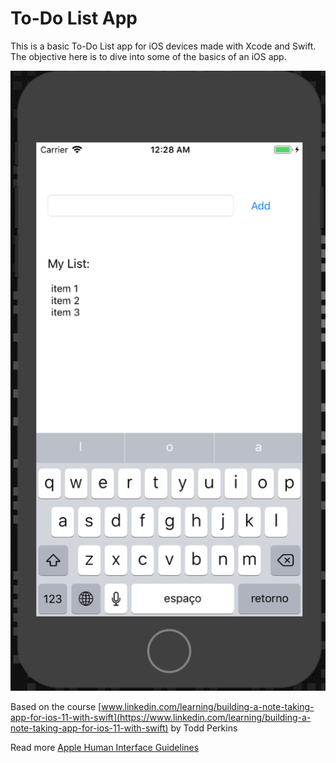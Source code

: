 # To-Do List App

This is a basic To-Do List app for iOS devices made with Xcode and Swift.
The objective here is to dive into some of the basics of an iOS app.

![app main screen](screenshot-todo.png)

Based on the course [www.linkedin.com/learning/building-a-note-taking-app-for-ios-11-with-swift](https://www.linkedin.com/learning/building-a-note-taking-app-for-ios-11-with-swift)  by Todd Perkins

Read more
[Apple Human Interface Guidelines](https://developer.apple.com/design/human-interface-guidelines/ios/overview/themes/)